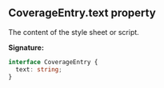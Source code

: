 ## CoverageEntry.text property

The content of the style sheet or script.

**Signature:**

```typescript
interface CoverageEntry {
  text: string;
}
```
